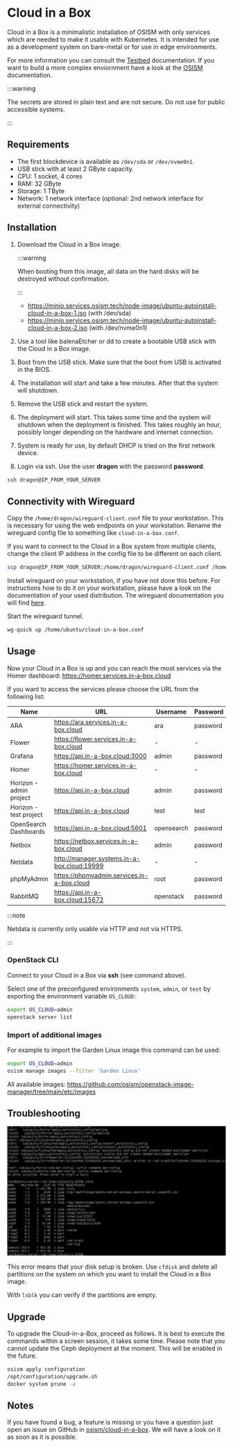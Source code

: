 # Cloud in a Box

Cloud in a Box is a minimalistic installation of OSISM with only services which are needed to
make it usable with Kubernetes. It is intended for use as a development
system on bare-metal or for use in edge environments.

For more information you can consult the [Testbed](https://docs.scs.community/docs/category/osism-testbed)
documentation. If you want to build a more complex enviornment have a look at the
[OSISM](https://docs.osism.tech/) documentation.

:::warning

The secrets are stored in plain text and are not secure. Do not use for public
accessible systems.

:::

## Requirements

* The first blockdevice is available as `/dev/sda` or `/dev/nvme0n1`.
* USB stick with at least 2 GByte capacity.
* CPU: 1 socket, 4 cores
* RAM: 32 GByte
* Storage: 1 TByte
* Network: 1 network interface (optional: 2nd network interface for external connectivity)

## Installation

1. Download the Cloud in a Box image.

   :::warning

   When booting from this image, all data on the hard disks will be destroyed
   without confirmation.

   :::

   * <https://minio.services.osism.tech/node-image/ubuntu-autoinstall-cloud-in-a-box-1.iso> (with /dev/sda)
   * <https://minio.services.osism.tech/node-image/ubuntu-autoinstall-cloud-in-a-box-2.iso> (with /dev/nvme0n1)

2. Use a tool like balenaEtcher or dd to create a bootable USB stick with the Cloud
   in a Box image.

3. Boot from the USB stick. Make sure that the boot from USB is activated in the BIOS.

4. The installation will start and take a few minutes. After that the system will shutdown.

5. Remove the USB stick and restart the system.

6. The deployment will start. This takes some time and the system will shutdown when the
   deployment is finished. This takes roughly an hour, possibly longer depending on the
   hardware and internet connection.

7. System is ready for use, by default DHCP is tried on the first network device.

8. Login via ssh. Use the user **dragon** with the password **password**.

```bash
ssh dragon@IP_FROM_YOUR_SERVER
```

## Connectivity with Wireguard

Copy the `/home/dragon/wireguard-client.conf` file to your workstation. This is necessary
for using the web endpoints on your workstation. Rename the wireguard config file to something
like `cloud-in-a-box.conf`.

If you want to connect to the Cloud in a Box system from multiple clients, change the client IP
address in the config file to be different on each client.

```bash
scp dragon@IP_FROM_YOUR_SERVER:/home/dragon/wireguard-client.conf /home/ubuntu/cloud-in-a-box.conf
```

Install wireguard on your workstation, if you have not done this before. For instructions how to do
it on your workstation, please have a look on the documentation of your used distribution. The
wireguard documentation you will find [here](https://www.wireguard.com/).

Start the wireguard tunnel.

```bash
wg-quick up /home/ubuntu/cloud-in-a-box.conf
```

## Usage

Now your Cloud in a Box is up and you can reach the most services via the Homer dashboard:
<https://homer.services.in-a-box.cloud>

If you want to access the services please choose the URL from the following list:

| Name                    | URL                                           | Username   | Password  |
|-------------------------|-----------------------------------------------|------------|-----------|
| ARA                     | <https://ara.services.in-a-box.cloud>         | ara        | password  |
| Flower                  | <https://flower.services.in-a-box.cloud>      | -          | -         |
| Grafana                 | <https://api.in-a-box.cloud:3000>             | admin      | password  |
| Homer                   | <https://homer.services.in-a-box.cloud>       | -          | -         |
| Horizon - admin project | <https://api.in-a-box.cloud>                  | admin      | password  |
| Horizon - test project  | <https://api.in-a-box.cloud>                  | test       | test      |
| OpenSearch Dashboards   | <https://api.in-a-box.cloud:5601>             | opensearch | password  |
| Netbox                  | <https://netbox.services.in-a-box.cloud>      | admin      | password  |
| Netdata                 | <http://manager.systems.in-a-box.cloud:19999> | -          | -         |
| phpMyAdmin              | <https://phpmyadmin.services.in-a-box.cloud>  | root       | password  |
| RabbitMQ                | <https://api.in-a-box.cloud:15672>            | openstack  | password  |

:::note

Netdata is currently only usable via HTTP and not via HTTPS.

:::

### OpenStack CLI

Connect to your Cloud in a Box via **ssh** (see command above).

Select one of the preconfigured environments `system`, `admin`, or `test`
by exporting the environment variable `OS_CLOUD`:

```bash
export OS_CLOUD=admin
openstack server list
```

### Import of additional images

For example to import the Garden Linux image this command can be used:

```bash
export OS_CLOUD=admin
osism manage images --filter 'Garden Linux'
```

All available images: <https://github.com/osism/openstack-image-manager/tree/main/etc/images>

## Troubleshooting

![Broken disk setup](./images/broken_disk_setup.png)

This error means that your disk setup is broken. Use `cfdisk` and delete all partitions on
the system on which you want to install the Cloud in a Box image.

With `lsblk` you can verify if the partitions are empty.

## Upgrade

To upgrade the Cloud-in-a-Box, proceed as follows. It is best to execute the commands within a
screen session, it takes some time. Please note that you cannot update the Ceph deployment at
the moment. This will be enabled in the future.

```bash
osism apply configuration
/opt/configuration/upgrade.sh
docker system prune -a
```

## Notes

If you have found a bug, a feature is missing or you have a question just open an issue on GitHub
in [osism/cloud-in-a-box](https://github.com/osism/cloud-in-a-box/issues). We will have a look on
it as soon as it is possible.
